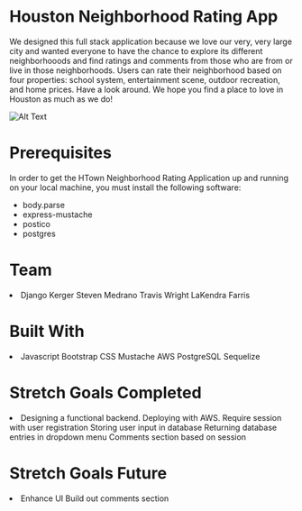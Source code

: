 # Houston Neighborhood Rating App 

<p>We designed this full stack application because we love our very, very large city and wanted everyone to have the chance to explore its different neighborhooods and find ratings and comments from those who are from or live in those neighborhoods. Users can rate their neighborhood based on four properties: school system, entertainment scene, outdoor recreation, and home prices. Have a look around. We hope you find a place to love in Houston as much as we do!</p>

![Alt Text](https://tenor.com/view/houston-city-texas-gif-9148514.gif)



# Prerequisites 

<p> In order to get the HTown Neighborhood Rating Application up and running on your local machine, you must install the following software:

* body.parse
* express-mustache
* postico
* postgres

</p>


# Team

<li>
Django Kerger
Steven Medrano
Travis Wright
LaKendra Farris
</li>



# Built With
<li>
Javascript
Bootstrap
CSS
Mustache
AWS 
PostgreSQL
Sequelize
</li>


# Stretch Goals Completed
<li>
Designing a functional backend.
Deploying with AWS.
Require session with user registration
Storing user input in database
Returning database entries in dropdown menu
Comments section based on session
</li>

# Stretch Goals Future
<li>
Enhance UI
Build out comments section
</li>
